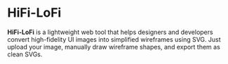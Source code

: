 # HiFi-LoFi
**HiFi-LoFi** is a lightweight web tool that helps designers and developers convert high-fidelity UI images into simplified wireframes using SVG. Just upload your image, manually draw wireframe shapes, and export them as clean SVGs.
